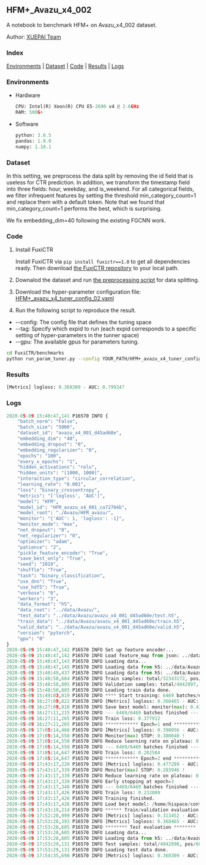 ## HFM+_Avazu_x4_002

A notebook to benchmark HFM+ on Avazu_x4_002 dataset.

Author: [XUEPAI Team](https://github.com/xue-pai)


### Index
[Environments](#Environments) | [Dataset](#Dataset) | [Code](#Code) | [Results](#Results) | [Logs](#Logs)

### Environments
+ Hardware

  ```python
  CPU: Intel(R) Xeon(R) CPU E5-2690 v4 @ 2.6GHz
  RAM: 500G+
  ```
+ Software

  ```python
  python: 3.6.5
  pandas: 1.0.0
  numpy: 1.18.1
  ```

### Dataset
In this setting, we preprocess the data split by removing the id field that is useless for CTR prediction. In addition, we transform the timestamp field into three fields: hour, weekday, and is_weekend. For all categorical fields, we filter infrequent features by setting the threshold min_category_count=1 and replace them with a default <OOV> token. Note that we found that min_category_count=1 performs the best, which is surprising.

We fix embedding_dim=40 following the existing FGCNN work.
### Code
1. Install FuxiCTR
  
    Install FuxiCTR via `pip install fuxictr==1.0` to get all dependencies ready. Then download [the FuxiCTR repository](https://github.com/huawei-noah/benchmark/archive/53e314461c19dbc7f462b42bf0f0bfae020dc398.zip) to your local path.

2. Downalod the dataset and run [the preprocessing script](https://github.com/xue-pai/Open-CTR-Benchmark/blob/master/datasets/Avazu/Avazu_x4/split_avazu_x4.py) for data splitting. 

3. Download the hyper-parameter configuration file: [HFM+_avazu_x4_tuner_config_02.yaml](./HFM+_avazu_x4_tuner_config_02.yaml)

4. Run the following script to reproduce the result. 
  + --config: The config file that defines the tuning space
  + --tag: Specify which expid to run (each expid corresponds to a specific setting of hyper-parameters in the tunner space)
  + --gpu: The available gpus for parameters tuning.

  ```bash
  cd FuxiCTR/benchmarks
  python run_param_tuner.py --config YOUR_PATH/HFM+_avazu_x4_tuner_config_02.yaml --tag 001 --gpu 0
  ```
### Results
```python
[Metrics] logloss: 0.368309 - AUC: 0.799247
```


### Logs
```python
2020-05-09 15:48:47,141 P16570 INFO {
    "batch_norm": "False",
    "batch_size": "5000",
    "dataset_id": "avazu_x4_001_d45ad60e",
    "embedding_dim": "40",
    "embedding_dropout": "0",
    "embedding_regularizer": "0",
    "epochs": "100",
    "every_x_epochs": "1",
    "hidden_activations": "relu",
    "hidden_units": "[1000, 1000]",
    "interaction_type": "circular_correlation",
    "learning_rate": "0.001",
    "loss": "binary_crossentropy",
    "metrics": "['logloss', 'AUC']",
    "model": "HFM",
    "model_id": "HFM_avazu_x4_001_ca72704b",
    "model_root": "./Avazu/HFM_avazu/",
    "monitor": "{'AUC': 1, 'logloss': -1}",
    "monitor_mode": "max",
    "net_dropout": "0",
    "net_regularizer": "0",
    "optimizer": "adam",
    "patience": "2",
    "pickle_feature_encoder": "True",
    "save_best_only": "True",
    "seed": "2019",
    "shuffle": "True",
    "task": "binary_classification",
    "use_dnn": "True",
    "use_hdf5": "True",
    "verbose": "0",
    "workers": "3",
    "data_format": "h5",
    "data_root": "../data/Avazu/",
    "test_data": "../data/Avazu/avazu_x4_001_d45ad60e/test.h5",
    "train_data": "../data/Avazu/avazu_x4_001_d45ad60e/train.h5",
    "valid_data": "../data/Avazu/avazu_x4_001_d45ad60e/valid.h5",
    "version": "pytorch",
    "gpu": "0"
}
2020-05-09 15:48:47,142 P16570 INFO Set up feature encoder...
2020-05-09 15:48:47,142 P16570 INFO Load feature_map from json: ../data/Avazu/avazu_x4_001_d45ad60e/feature_map.json
2020-05-09 15:48:47,143 P16570 INFO Loading data...
2020-05-09 15:48:47,145 P16570 INFO Loading data from h5: ../data/Avazu/avazu_x4_001_d45ad60e/train.h5
2020-05-09 15:48:49,437 P16570 INFO Loading data from h5: ../data/Avazu/avazu_x4_001_d45ad60e/valid.h5
2020-05-09 15:48:50,684 P16570 INFO Train samples: total/32343172, pos/5492052, neg/26851120, ratio/16.98%
2020-05-09 15:48:50,805 P16570 INFO Validation samples: total/4042897, pos/686507, neg/3356390, ratio/16.98%
2020-05-09 15:48:50,805 P16570 INFO Loading train data done.
2020-05-09 15:49:03,819 P16570 INFO **** Start training: 6469 batches/epoch ****
2020-05-09 16:27:09,822 P16570 INFO [Metrics] logloss: 0.368465 - AUC: 0.798969
2020-05-09 16:27:09,910 P16570 INFO Save best model: monitor(max): 0.430504
2020-05-09 16:27:11,215 P16570 INFO --- 6469/6469 batches finished ---
2020-05-09 16:27:11,265 P16570 INFO Train loss: 0.377912
2020-05-09 16:27:11,265 P16570 INFO ************ Epoch=1 end ************
2020-05-09 17:05:14,468 P16570 INFO [Metrics] logloss: 0.398056 - AUC: 0.778096
2020-05-09 17:05:14,550 P16570 INFO Monitor(max) STOP: 0.380040 !
2020-05-09 17:05:14,550 P16570 INFO Reduce learning rate on plateau: 0.000100
2020-05-09 17:05:14,550 P16570 INFO --- 6469/6469 batches finished ---
2020-05-09 17:05:14,647 P16570 INFO Train loss: 0.282584
2020-05-09 17:05:14,647 P16570 INFO ************ Epoch=2 end ************
2020-05-09 17:43:17,220 P16570 INFO [Metrics] logloss: 0.477289 - AUC: 0.761235
2020-05-09 17:43:17,339 P16570 INFO Monitor(max) STOP: 0.283946 !
2020-05-09 17:43:17,339 P16570 INFO Reduce learning rate on plateau: 0.000010
2020-05-09 17:43:17,339 P16570 INFO Early stopping at epoch=3
2020-05-09 17:43:17,340 P16570 INFO --- 6469/6469 batches finished ---
2020-05-09 17:43:17,426 P16570 INFO Train loss: 0.232089
2020-05-09 17:43:17,426 P16570 INFO Training finished.
2020-05-09 17:43:17,426 P16570 INFO Load best model: /home/hispace/container/data/xxx/FuxiCTR/benchmarks/Avazu/HFM_avazu/avazu_x4_001_d45ad60e/HFM_avazu_x4_001_ca72704b_avazu_x4_001_d45ad60e_model.ckpt
2020-05-09 17:43:19,214 P16570 INFO ****** Train/validation evaluation ******
2020-05-09 17:52:20,999 P16570 INFO [Metrics] logloss: 0.313452 - AUC: 0.877523
2020-05-09 17:53:28,393 P16570 INFO [Metrics] logloss: 0.368465 - AUC: 0.798969
2020-05-09 17:53:28,605 P16570 INFO ******** Test evaluation ********
2020-05-09 17:53:28,605 P16570 INFO Loading data...
2020-05-09 17:53:28,605 P16570 INFO Loading data from h5: ../data/Avazu/avazu_x4_001_d45ad60e/test.h5
2020-05-09 17:53:29,131 P16570 INFO Test samples: total/4042898, pos/686507, neg/3356391, ratio/16.98%
2020-05-09 17:53:29,131 P16570 INFO Loading test data done.
2020-05-09 17:54:35,698 P16570 INFO [Metrics] logloss: 0.368309 - AUC: 0.799247

```
